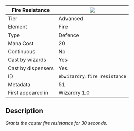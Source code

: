 | Fire Resistance |![](https://github.com/Electroblob77/Wizardry/blob/1.12.2/src/main/resources/assets/ebwizardry/textures/spells/ebwizardry:fire_resistance.png)|
|---|---|
| Tier | Advanced |
| Element | Fire |
| Type | Defence |
| Mana Cost | 20 |
| Continuous | No |
| Cast by wizards | Yes |
| Cast by dispensers | Yes |
| ID | `ebwizardry:fire_resistance` |
| Metadata | 51 |
| First appeared in | Wizardry 1.0 |
## Description
_Grants the caster fire resistance for 30 seconds._
